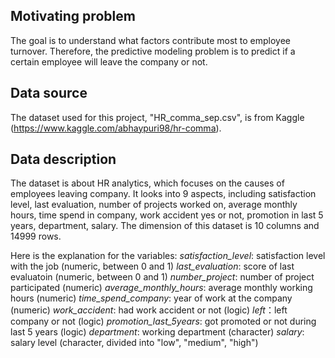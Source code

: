 ## Motivating problem

The goal is to understand what factors contribute most to employee turnover. Therefore, the predictive modeling problem is to predict if a certain employee will leave the company or not.

## Data source

The dataset used for this project, "HR_comma_sep.csv", is from Kaggle (https://www.kaggle.com/abhaypuri98/hr-comma). 

## Data description

The dataset is about HR analytics, which focuses on the causes of employees leaving company. It looks into 9 aspects, including satisfaction level, last evaluation, number of projects worked on, average monthly hours, time spend in company, work accident yes or not, promotion in last 5 years, department, salary. The dimension of this dataset is 10 columns and 14999 rows.

Here is the explanation for the variables:
*satisfaction_level*: satisfaction level with the job (numeric, between 0 and 1)
*last_evaluation*: score of last evaluatoin (numeric, between 0 and 1)
*number_project*: number of project participated (numeric)
*average_monthly_hours*: average monthly working hours (numeric)
*time_spend_company*: year of work at the company (numeric)
*work_accident*: had work accident or not (logic)
*left*：left company or not (logic)
*promotion_last_5years*: got promoted or not during last 5 years (logic)
*department*: working department (character)
*salary*: salary level (character, divided into "low", "medium", "high")

